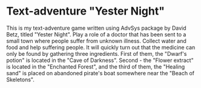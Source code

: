 # Text-adventure "Yester Night"

This is my text-adventure game written using AdvSys package by David Betz, titled "Yester Night".
Play a role of a doctor that has been sent to a small town where people suffer from unknown
illness. Collect water and food and help suffering people. It will quickly turn out that the 
medicine can only be found by gathering three ingredients. First of them, the "Dwarf's potion" 
is located in the "Cave of Darkness". Second - the "Flower extract" is located in the "Enchanted 
Forest", and the third of them, the "Healing sand" is placed on abandoned pirate's boat somewhere 
near the "Beach of Skeletons".
